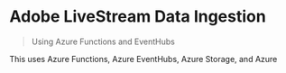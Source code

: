 # Adobe LiveStream Data Ingestion 
> Using Azure Functions and EventHubs

This uses Azure Functions, Azure EventHubs, Azure Storage, and Azure
